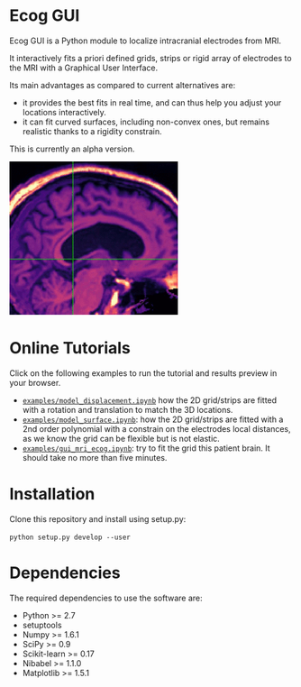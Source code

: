 Ecog GUI
========

Ecog GUI is a Python module to localize intracranial electrodes from MRI.

It interactively fits a priori defined grids, strips or rigid array of
electrodes to the MRI with a Graphical User Interface.

Its main advantages as compared to current alternatives are:
* it provides the best fits in real time, and can thus help you adjust your
locations interactively.
* it can fit curved surfaces, including non-convex ones, but remains realistic
thanks to a rigidity constrain.


This is currently an alpha version.

![demo](docs/ecoggui_animation.gif)

Online Tutorials
================

Click on the following examples to run the tutorial and results preview in your browser.

* [`examples/model_displacement.ipynb`](http://mybinder.org/repo/kingjr/ecoggui/examples/model_displacement.ipynb) how the 2D grid/strips are fitted with a
rotation and translation to match the 3D locations.
* [`examples/model_surface.ipynb`](http://mybinder.org/repo/kingjr/ecoggui/examples/model_surface.ipynb): how the 2D grid/strips are fitted with a
2nd order polynomial with a constrain on the electrodes local distances, as we
know the grid can be flexible but is not elastic.
* [`examples/gui_mri_ecog.ipynb`](http://mybinder.org/repo/kingjr/ecoggui/examples/gui_mri_ecog.ipynb): try to fit the grid this patient brain. It should take no more than five minutes.

Installation
============

Clone this repository and install using setup.py:

```python setup.py develop --user```


Dependencies
============

The required dependencies to use the software are:

* Python >= 2.7
* setuptools
* Numpy >= 1.6.1
* SciPy >= 0.9
* Scikit-learn >= 0.17
* Nibabel >= 1.1.0
* Matplotlib >= 1.5.1
